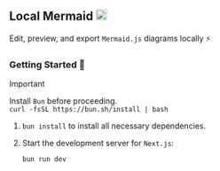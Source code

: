## Local Mermaid <img src="./src/app/favicon.ico" alt="logo" width="20" />

Edit, preview, and export `Mermaid.js` diagrams locally ⚡

### Getting Started 🚀

> [!IMPORTANT]
> Install `Bun` before proceeding. <br> `curl -fsSL https://bun.sh/install | bash`

1. `bun install` to install all necessary dependencies.

2. Start the development server for `Next.js`:
    ```bash
    bun run dev
    ```
